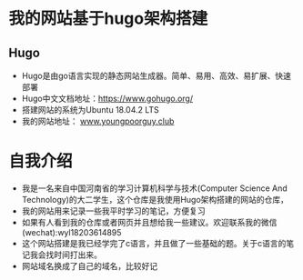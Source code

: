 
# 我的网站基于hugo架构搭建
## Hugo
* Hugo是由go语言实现的静态网站生成器。简单、易用、高效、易扩展、快速部署
* Hugo中文文档地址：https://www.gohugo.org/
* 搭建网站的系统为Ubuntu 18.04.2 LTS
* 我的网站地址： www.youngpoorguy.club

# 自我介绍
* 我是一名来自中国河南省的学习计算机科学与技术(Computer Science And Technology)的大二学生，这个仓库是我使用Hugo架构搭建的网站的仓库，
* 我的网站用来记录一些我平时学习的笔记，方便复习
* 如果有人看到我的仓库或者网页并且想给我一些建议。欢迎联系我的微信(wechat):wyl18203614895
* 这个网站搭建是我已经学完了c语言，并且做了一些基础的题。关于c语言的笔记我会找时间打出来。
* 网站域名换成了自己的域名，比较好记
